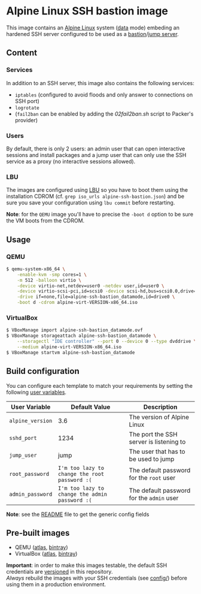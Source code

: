 # Alpine Linux SSH bastion image

This image contains an [Alpine Linux](https://alpinelinux.org/) system ([data](https://wiki.alpinelinux.org/wiki/Installation) mode) embeding an hardened SSH server configured to be used as a [bastion](https://en.wikipedia.org/wiki/Bastion_host)/[jump server](https://en.wikipedia.org/wiki/Jump_server).

## Content
### Services
In addition to an SSH server, this image also contains the following services:

- `iptables` (configured to avoid floods and only answer to connections on SSH port)
- `logrotate`
- (`fail2ban` can be enabled by adding the _02fail2ban.sh_ script to Packer's provider)

### Users
By default, there is only 2 users: an admin user that can open interactive sessions and install packages and a jump user that can only use the SSH service as a proxy (no interactive sessions allowed).

### LBU
The images are configured using [LBU](https://wiki.alpinelinux.org/wiki/Alpine_local_backup) so you have to boot them using the installation CDROM (cf. `grep iso_urls alpine-ssh-bastion.json`) and be sure you save your configuration using `lbu commit` before restarting.

__Note__: for the `QEMU` image you'll have to precise the `-boot d` option to be sure the VM boots from the CDROM.


## Usage
### QEMU
```bash
$ qemu-system-x86_64 \
    -enable-kvm -smp cores=1 \
    -m 512 -balloon virtio \
    -device virtio-net,netdev=user0 -netdev user,id=user0 \
    -device virtio-scsi-pci,id=scsi0 -device scsi-hd,bus=scsi0.0,drive=drive0 \
    -drive if=none,file=alpine-ssh-bastion_datamode,id=drive0 \
    -boot d -cdrom alpine-virt-VERSION-x86_64.iso
```

### VirtualBox
```bash
$ VBoxManage import alpine-ssh-bastion_datamode.ovf
$ VBoxManage storageattach alpine-ssh-bastion_datamode \
    --storagectl "IDE controller" --port 0 --device 0 --type dvddrive \
    --medium alpine-virt-VERSION-x86_64.iso
$ VBoxManage startvm alpine-ssh-bastion_datamode
```


## Build configuration
You can configure each template to match your requirements by setting the following [user variables](https://www.packer.io/docs/templates/user-variables.html).

 User Variable    | Default Value | Description
------------------|---------------|-------------------------------------------
 `alpine_version` | 3.6           | The version of Alpine Linux
 `sshd_port`      | 1234          | The port the SSH server is listening to
 `jump_user`      | jump          | The user that has to be used to jump
 `root_password`  | `I'm too lazy to change the root password :(` | The default password for the `root` user
 `admin_password` | `I'm too lazy to change the admin password :(` | The default password for the `admin` user

__Note__: see the [README](README.md#configuration) file to get the generic config fields


## Pre-built images
- QEMU ([atlas](https://atlas.hashicorp.com/olbat/artifacts/alpine-ssh-bastion_datamode/types/qemu.image), [bintray](https://bintray.com/olbat/qemu/alpine-ssh-bastion_datamode))
- VirtualBox ([atlas](https://atlas.hashicorp.com/olbat/artifacts/alpine-ssh-bastion_datamode/types/virtualbox.image), [bintray](https://bintray.com/olbat/virtualbox/alpine-ssh-bastion_datamode))

__Important__: in order to make this images testable, the default SSH credentials are [versioned](credentials/) in this repository.  
_Always_ rebuild the images with your SSH credentials (see [config/](config/)) before using them in a production environment.
